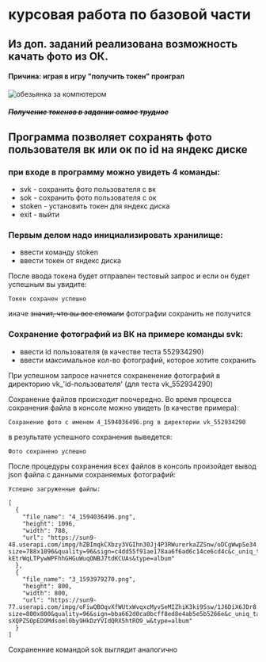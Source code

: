 # курсовая работа по базовой части
## Из доп. заданий реализована возможность качать фото из ОК.
#### Причина: играя в игру "получить токен" проиграл
![обезьянка за компютером](images/6f432fe3dbc7c93c9efb84787621d963.gif)
##### ~~Получение токенов в задании самое трудное~~

## Программа позволяет сохранять фото пользователя вк или ок по id на яндекс диске

### при входе в программу можно увидеть 4 команды:
* svk - сохранить фото пользователя с вк
* sok - сохранить фото пользователя с ок
* stoken - установить токен для яндекс диска
* exit - выйти

### Первым делом надо инициализировать хранилище:
* ввести команду stoken
* ввести токен от яндекс диска  

После ввода токена будет отправлен тестовый запрос и если он будет успешным вы увидите:  

```
Токен сохранен успешно
```

иначе ~~значит, что вы все сломали~~ фотографии сохранить  не получится

### Сохранение фотографий из ВК на примере команды svk:

* ввести id пользователя (в качестве теста 552934290)
* ввести максимальное кол-во фотографий, которое хотите сохранить

При успешном запросе начнется сохраненение фотографий в директорию vk_'id-пользователя' (для теста vk_552934290)  


Сохранение файлов происходит поочередно. Во время процесса сохранения файла в консоле можно увидеть (в качестве примера):  

```
Сохранение фото с именем 4_1594036496.png в директории vk_552934290
```

в результате успешного сохранения выведется:  
```
Фото сохранено успешно
```

После процедуры сохранения всех файлов в консоль произойдет вывод json файла с данными сохраняемых фотографий:
```
Успешно загруженные файлы: 
```

```
[
  {
    "file_name": "4_1594036496.png",
    "height": 1096,
    "width": 788,
    "url": "https://sun9-48.userapi.com/impg/hZBImqkCXbzy3VGIhn30Jj4P3RWurerkaZZSnw/oDCgWwpSe34.jpg?size=788x1096&quality=96&sign=c4dd55f91ae178aa6f6ad6c14ce6cd4c&c_uniq_tag=u7Tqeio-kEtrWqLTPywWPFhhGHGuWuqONBJ7tdKCUAs&type=album"
  },
  {
    "file_name": "3_1593979270.png",
    "height": 800,
    "width": 800,
    "url": "https://sun9-77.userapi.com/impg/oFiwQBOqvXfWUtxWvqxcMyvSeMIZhiK3ki9Ssw/1J6DiX6JDr8.jpg?size=800x800&quality=96&sign=bba662d0ca0bcff8ed8e4ab5e5b5266e&c_uniq_tag=9O-sXQPZSOpED9Mdsoml0by9HkDzYVIdQRX5htRO9_w&type=album"
  }
]
```

Сохраненние командой sok выглядит аналогично

